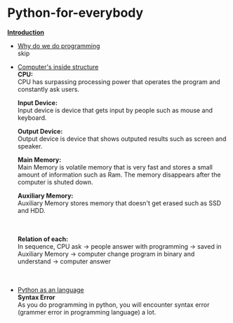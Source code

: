 # Python-for-everybody
<ins>**Introduction**</ins>

- <ins>Why do we do programming</ins> <br />
  skip

- <ins>Computer's inside structure</ins> <br />
  **CPU:** <br />
  CPU has surpassing processing power that operates the program and constantly ask users. <br />
  
  **Input Device:** <br />
  Input device is device that gets input by people such as mouse and keyboard. <br />
  
  **Output Device:** <br />
  Output device is device that shows outputed results such as screen and speaker. <br />
  
  **Main Memory:** <br />
  Main Memory is volatile memory that is very fast and stores a small amount of information such as Ram. The memory disappears after the computer is shuted down. <br />
  
  **Auxiliary Memory:** <br />
  Auxiliary Memory stores memory that doesn't get erased such as SSD and HDD. <br /><br /><br />
  
  
  **Relation of each:** <br />
  In sequence, CPU ask -> people answer with programming -> saved in Auxiliary Memory -> computer change program in binary and understand -> computer answer <br /><br /><br />
    


- <ins>Python as an language</ins> <br />
  **Syntax Error** <br />
    As you do programming in python, you will encounter syntax error (grammer error in programming language) a lot.
